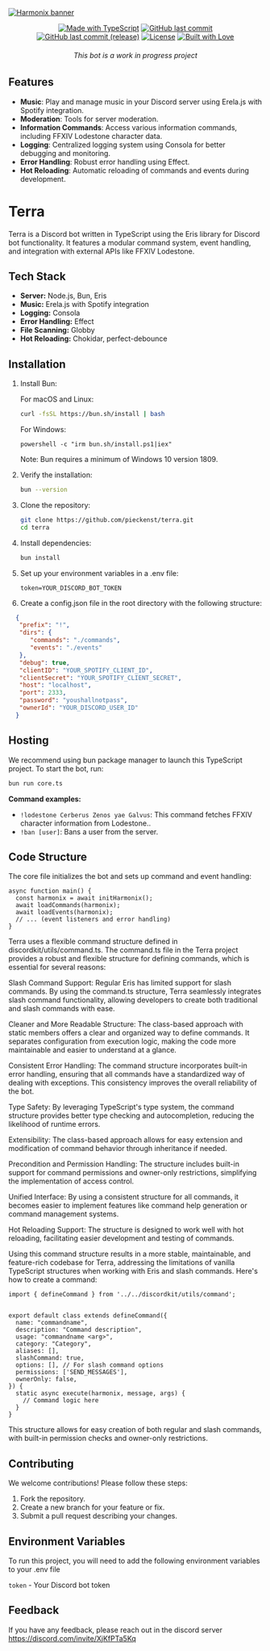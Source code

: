 [![Harmonix banner](./.github/assets/banner.svg)](https://github.com/pieckenst/terra)

<p align="center">
  <a href="https://www.typescriptlang.org/"><img src="https://img.shields.io/badge/TypeScript-3178C6?logo=TypeScript&logoColor=FFF&style=for-the-badge" alt="Made with TypeScript"></a>
  <a href="https://github.com/pieckenst/terra/commits/indev"><img src="https://img.shields.io/github/last-commit/pieckenst/terra?style=for-the-badge&logo=github&labelColor=000000" alt="GitHub last commit"></a>
  <a href="https://github.com/pieckenst/terra/commits/release"><img src="https://img.shields.io/github/last-commit/pieckenst/terra/release?style=for-the-badge&logo=github&labelColor=000000&color=ff4500&label=Release%3A%20Last%20Commit" alt="GitHub last commit (release)"></a>
  <a href="https://github.com/pieckenst/terra/blob/indev/LICENSE"><img src="https://img.shields.io/github/license/pieckenst/terra?style=for-the-badge&logo=github&labelColor=000000" alt="License"></a>
  <a href="https://github.com/pieckenst/terra"><img src="https://img.shields.io/badge/Built%20with-Love-ff69b4?style=for-the-badge&logo=heart&labelColor=000000" alt="Built with Love"></a>
</p>

<h6 align="center"> This bot is a work in progress project</h6>

## Features

- **Music**: Play and manage music in your Discord server using Erela.js with Spotify integration.
- **Moderation**: Tools for server moderation.
- **Information Commands**: Access various information commands, including FFXIV Lodestone character data.
- **Logging**: Centralized logging system using Consola for better debugging and monitoring.
- **Error Handling**: Robust error handling using Effect.
- **Hot Reloading**: Automatic reloading of commands and events during development.

# Terra

Terra is a Discord bot written in TypeScript using the Eris library for Discord bot functionality. It features a modular command system, event handling, and integration with external APIs like FFXIV Lodestone.

## Tech Stack

- **Server:** Node.js, Bun, Eris
- **Music:** Erela.js with Spotify integration
- **Logging:** Consola
- **Error Handling:** Effect
- **File Scanning:** Globby
- **Hot Reloading:** Chokidar, perfect-debounce

## Installation

1. Install Bun:

   For macOS and Linux:
   ```bash
   curl -fsSL https://bun.sh/install | bash
   ```
   For Windows: 
   ```
   powershell -c "irm bun.sh/install.ps1|iex"
   ```
   Note: Bun requires a minimum of Windows 10 version 1809.

2. Verify the installation:
   ```bash
   bun --version
   ```

3. Clone the repository:
   ```bash
   git clone https://github.com/pieckenst/terra.git
   cd terra
   ```
4. Install dependencies:
   ```bash
   bun install
   ```
5. Set up your environment variables in a .env file:
   ```
   token=YOUR_DISCORD_BOT_TOKEN
   ```
6.  Create a config.json file in the root directory with the following structure: 
   ```json
     {
      "prefix": "!",
      "dirs": {
         "commands": "./commands",
         "events": "./events"
      },
      "debug": true,
      "clientID": "YOUR_SPOTIFY_CLIENT_ID",
      "clientSecret": "YOUR_SPOTIFY_CLIENT_SECRET",
      "host": "localhost",
      "port": 2333,
      "password": "youshallnotpass",
      "ownerId": "YOUR_DISCORD_USER_ID"
     }
   ```



## Hosting
We recommend using bun package manager to launch this TypeScript project. To start the bot, run:
```bash
bun run core.ts
```

**Command examples:**
- `!lodestone Cerberus Zenos yae Galvus`: This command fetches FFXIV character information from Lodestone..
- `!ban [user]`: Bans a user from the server.

## Code Structure
The core file initializes the bot and sets up command and event handling:
```
async function main() {
  const harmonix = await initHarmonix();
  await loadCommands(harmonix);
  await loadEvents(harmonix);
  // ... (event listeners and error handling)
}

```

Terra uses a flexible command structure defined in discordkit/utils/command.ts.
The command.ts file in the Terra project provides a robust and flexible structure for defining commands, which is essential for several reasons:

Slash Command Support: Regular Eris has limited support for slash commands. By using the command.ts structure, Terra seamlessly integrates slash command functionality, allowing developers to create both traditional and slash commands with ease.

Cleaner and More Readable Structure: The class-based approach with static members offers a clear and organized way to define commands. It separates configuration from execution logic, making the code more maintainable and easier to understand at a glance.

Consistent Error Handling: The command structure incorporates built-in error handling, ensuring that all commands have a standardized way of dealing with exceptions. This consistency improves the overall reliability of the bot.

Type Safety: By leveraging TypeScript's type system, the command structure provides better type checking and autocompletion, reducing the likelihood of runtime errors.

Extensibility: The class-based approach allows for easy extension and modification of command behavior through inheritance if needed.

Precondition and Permission Handling: The structure includes built-in support for command permissions and owner-only restrictions, simplifying the implementation of access control.

Unified Interface: By using a consistent structure for all commands, it becomes easier to implement features like command help generation or command management systems.

Hot Reloading Support: The structure is designed to work well with hot reloading, facilitating easier development and testing of commands.

Using this command structure results in a more stable, maintainable, and feature-rich codebase for Terra, addressing the limitations of vanilla TypeScript structures when working with Eris and slash commands.
Here's how to create a command:

```
import { defineCommand } from '../../discordkit/utils/command';


export default class extends defineCommand({
  name: "commandname",
  description: "Command description",
  usage: "commandname <arg>",
  category: "Category",
  aliases: [],
  slashCommand: true,
  options: [], // For slash command options
  permissions: ['SEND_MESSAGES'],
  ownerOnly: false,
}) {
  static async execute(harmonix, message, args) {
    // Command logic here
  }
}

```   
This structure allows for easy creation of both regular and slash commands, with built-in permission checks and owner-only restrictions.


## Contributing

We welcome contributions! Please follow these steps:
1. Fork the repository.
2. Create a new branch for your feature or fix.
3. Submit a pull request describing your changes.

## Environment Variables

To run this project, you will need to add the following environment variables to your .env file

`token` - Your Discord bot token



## Feedback

If you have any feedback, please reach out in the discord server https://discord.com/invite/XjKfPTa5Kq
